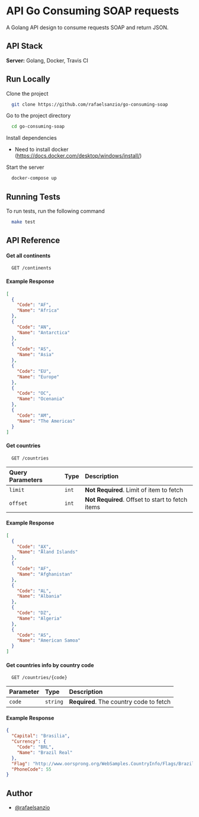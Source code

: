 # API Go Consuming SOAP requests

A Golang API design to consume requests SOAP and return JSON.

## API Stack

**Server:** Golang, Docker, Travis CI

## Run Locally

Clone the project

```bash
  git clone https://github.com/rafaelsanzio/go-consuming-soap
```

Go to the project directory

```bash
  cd go-consuming-soap
```

Install dependencies

- Need to install docker (https://docs.docker.com/desktop/windows/install/)

Start the server

```bash
  docker-compose up
```

## Running Tests

To run tests, run the following command

```bash
  make test
```

## API Reference

#### Get all continents

```http
  GET /continents
```

#### Example Response

```json
[
  {
    "Code": "AF",
    "Name": "Africa"
  },
  {
    "Code": "AN",
    "Name": "Antarctica"
  },
  {
    "Code": "AS",
    "Name": "Asia"
  },
  {
    "Code": "EU",
    "Name": "Europe"
  },
  {
    "Code": "OC",
    "Name": "Ocenania"
  },
  {
    "Code": "AM",
    "Name": "The Americas"
  }
]
```

#### Get countries

```http
  GET /countries
```

| Query Parameters | Type  | Description                                      |
| :--------------- | :---- | :----------------------------------------------- |
| `limit`          | `int` | **Not Required**. Limit of item to fetch         |
| `offset`         | `int` | **Not Required**. Offset to start to fetch items |

#### Example Response

```json
[
  {
    "Code": "AX",
    "Name": "Åland Islands"
  },
  {
    "Code": "AF",
    "Name": "Afghanistan"
  },
  {
    "Code": "AL",
    "Name": "Albania"
  },
  {
    "Code": "DZ",
    "Name": "Algeria"
  },
  {
    "Code": "AS",
    "Name": "American Samoa"
  }
]
```

#### Get countries info by country code

```http
  GET /countries/{code}
```

| Parameter | Type     | Description                             |
| :-------- | :------- | :-------------------------------------- |
| `code`    | `string` | **Required**. The country code to fetch |

#### Example Response

```json
{
  "Capital": "Brasilia",
  "Currency": {
    "Code": "BRL",
    "Name": "Brazil Real"
  },
  "Flag": "http://www.oorsprong.org/WebSamples.CountryInfo/Flags/Brazil.jpg",
  "PhoneCode": 55
}
```

## Author

- [@rafaelsanzio](https://www.github.com/rafaelsanzio)
